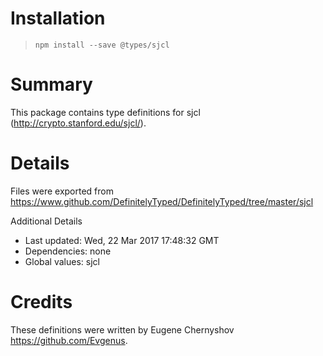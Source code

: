 # Installation
> `npm install --save @types/sjcl`

# Summary
This package contains type definitions for sjcl (http://crypto.stanford.edu/sjcl/).

# Details
Files were exported from https://www.github.com/DefinitelyTyped/DefinitelyTyped/tree/master/sjcl

Additional Details
 * Last updated: Wed, 22 Mar 2017 17:48:32 GMT
 * Dependencies: none
 * Global values: sjcl

# Credits
These definitions were written by Eugene Chernyshov <https://github.com/Evgenus>.
